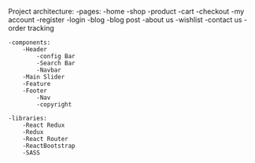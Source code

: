 Project architecture:
    -pages:
        -home
        -shop
        -product
        -cart
        -checkout
        -my account
        -register
        -login
        -blog
            -blog post
        -about us
        -wishlist
        -contact us
        -order tracking

    -components:
        -Header
            -config Bar
            -Search Bar
            -Navbar
        -Main Slider
        -Feature
        -Footer
            -Nav
            -copyright

    -libraries:
        -React Redux
        -Redux
        -React Router
        -ReactBootstrap
        -SASS

